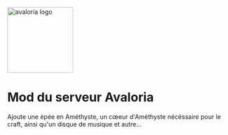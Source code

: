 <img src="https://imgur.com/mYsi7px.png" alt="avaloria logo" width="150"/>

<h1>Mod du serveur Avaloria</h1>

Ajoute une épée en Améthyste, un cœeur d'Améthyste nécéssaire pour le craft, ainsi qu'un disque de musique et autre...

